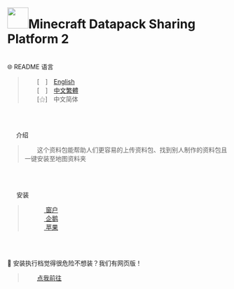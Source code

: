# <img src="https://media.discordapp.net/attachments/763787703958372402/992710401643003934/unknown.png" width=48>**Minecraft Datapack Sharing Platform 2**<br>

<br>
   🌐 README 语言

>&emsp;&emsp;[　]　[English](https://github.com/mcg25035/Minecraft-Datapack-Sharing-Platform-2/blob/main/README.md)<br>
&emsp;&emsp;[　]　[中文繁體](https://github.com/mcg25035/Minecraft-Datapack-Sharing-Platform-2/blob/main/README/README_TC.md)<br>
&emsp;&emsp;[⚝]　中文简体

<br><br>

<img src="https://media.discordapp.net/attachments/763787703958372402/992695856492982352/unknown.png" width=16> 介绍

>&emsp;&emsp;这个资料包能帮助人们更容易的上传资料包、找到别人制作的资料包且一键安装至地图资料夹

<br><br>

<img src="https://cdn.discordapp.com/attachments/763787703958372402/992716242706255932/unknown.png" width=17> 安装

>&emsp;&emsp; [ <img src="https://cdn.iconscout.com/icon/free/png-256/windows-221-1175066.png" width=12> 窗户]()<br>
>&emsp;&emsp; [ <img src="https://media.discordapp.net/attachments/763787703958372402/992718211399299132/unknown.png" width=12 >  企鹅]()<br>
>&emsp;&emsp; [ <img src="https://media.discordapp.net/attachments/763787703958372402/992718435693891595/unknown.png" width=12> 苹果]()

<br><br>

🔗 安装执行档觉得很危险不想装？我们有网页版！
>&emsp;&emsp;[点我前往]()



